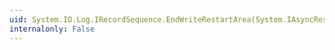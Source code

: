 ```yaml
---
uid: System.IO.Log.IRecordSequence.EndWriteRestartArea(System.IAsyncResult)
internalonly: False
---
```

